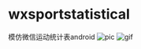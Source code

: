 # wxsportstatistical
模仿微信运动统计表android
![pic](https://github.com/ldoublem/wxsportstatistical/blob/master/pic/hello1.png)
![gif](https://github.com/ldoublem/wxsportstatistical/blob/master/pic/hello.gif)

